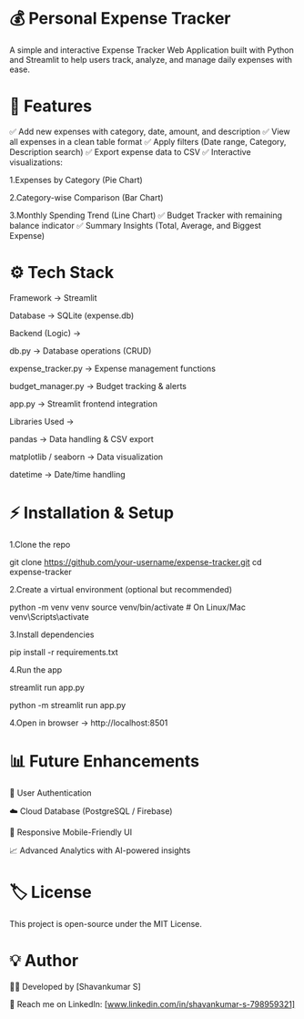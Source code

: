 # 💰 Personal Expense Tracker

A simple and interactive Expense Tracker Web Application built with Python and Streamlit to help users track, analyze, and manage daily expenses with ease.

# 🚀 Features

✅ Add new expenses with category, date, amount, and description 
✅ View all expenses in a clean table format 
✅ Apply filters (Date range, Category, Description search) 
✅ Export expense data to CSV 
✅ Interactive visualizations: 

1.Expenses by Category (Pie Chart) 

2.Category-wise Comparison (Bar Chart) 

3.Monthly Spending Trend (Line Chart) 
✅ Budget Tracker with remaining balance indicator 
✅ Summary Insights (Total, Average, and Biggest Expense) 


# ⚙️ Tech Stack

Framework → Streamlit 

Database → SQLite (expense.db) 

Backend (Logic) → 

db.py → Database operations (CRUD) 

expense_tracker.py → Expense management functions 

budget_manager.py → Budget tracking & alerts 

app.py → Streamlit frontend integration 

Libraries Used → 

pandas → Data handling & CSV export 

matplotlib / seaborn → Data visualization 

datetime → Date/time handling  


# ⚡ Installation & Setup

1.Clone the repo

git clone https://github.com/your-username/expense-tracker.git
cd expense-tracker

2.Create a virtual environment (optional but recommended) 

python -m venv venv
source venv/bin/activate   # On Linux/Mac
venv\Scripts\activate 

3.Install dependencies 

pip install -r requirements.txt


4.Run the app 

streamlit run app.py

python -m streamlit run app.py


4.Open in browser → http://localhost:8501 

# 📊 Future Enhancements

🔐 User Authentication

☁️ Cloud Database (PostgreSQL / Firebase)

📱 Responsive Mobile-Friendly UI

📈 Advanced Analytics with AI-powered insights  



# 🏷️ License

This project is open-source under the MIT License.  

# 💡 Author

👨‍💻 Developed by [Shavankumar S]  


📩 Reach me on LinkedIn: [www.linkedin.com/in/shavankumar-s-798959321]  



